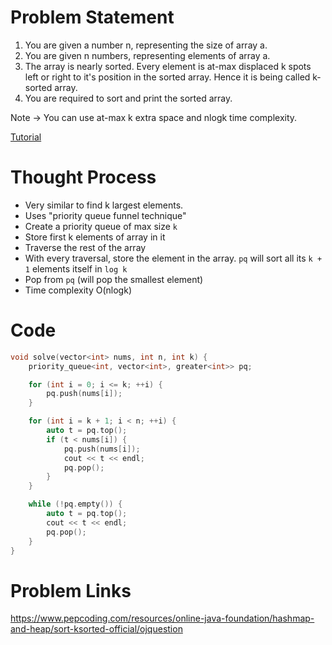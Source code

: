 # Problem Statement
1. You are given a number n, representing the size of array a.
2. You are given n numbers, representing elements of array a.
3. The array is nearly sorted. Every element is at-max displaced k spots left or right to it's position in the sorted array. Hence it is being called k-sorted array.
4. You are required to sort and print the sorted array.

Note -> You can use at-max k extra space and nlogk time complexity.

[Tutorial](https://www.youtube.com/watch?v=pptk8cUHHUg&list=PL-Jc9J83PIiHq5rMZasunIR19QG3E-PAA&index=15)

# Thought Process
- Very similar to find k largest elements.
- Uses "priority queue funnel technique"
- Create a priority queue of max size `k`
- Store first k elements of array in it
- Traverse the rest of the array
- With every traversal, store the element in the array. `pq` will sort all its `k + 1` elements itself in `log k`
- Pop from `pq` (will pop the smallest element)
- Time complexity O(nlogk)

# Code
```cpp
void solve(vector<int> nums, int n, int k) {
    priority_queue<int, vector<int>, greater<int>> pq;

    for (int i = 0; i <= k; ++i) {
        pq.push(nums[i]);
    }

    for (int i = k + 1; i < n; ++i) {
        auto t = pq.top();
        if (t < nums[i]) {
            pq.push(nums[i]);
            cout << t << endl;
            pq.pop();
        }
    }

    while (!pq.empty()) {
        auto t = pq.top();
        cout << t << endl;
        pq.pop();
    }
}
```

# Problem Links
https://www.pepcoding.com/resources/online-java-foundation/hashmap-and-heap/sort-ksorted-official/ojquestion
